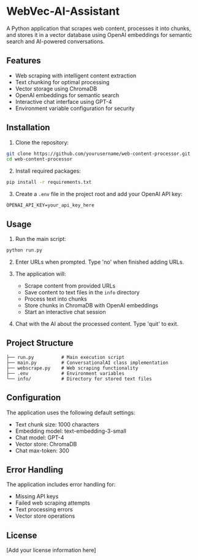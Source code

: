 # WebVec-AI-Assistant
A Python application that scrapes web content, processes it into chunks, and stores it in a vector database using OpenAI embeddings for semantic search and AI-powered conversations.

## Features

- Web scraping with intelligent content extraction
- Text chunking for optimal processing
- Vector storage using ChromaDB
- OpenAI embeddings for semantic search
- Interactive chat interface using GPT-4
- Environment variable configuration for security

## Installation

1. Clone the repository:
```bash
git clone https://github.com/yourusername/web-content-processor.git
cd web-content-processor
```

2. Install required packages:
```bash
pip install -r requirements.txt
```

3. Create a `.env` file in the project root and add your OpenAI API key:
```
OPENAI_API_KEY=your_api_key_here
```

## Usage

1. Run the main script:
```bash
python run.py
```

2. Enter URLs when prompted. Type 'no' when finished adding URLs.

3. The application will:
   - Scrape content from provided URLs
   - Save content to text files in the `info` directory
   - Process text into chunks
   - Store chunks in ChromaDB with OpenAI embeddings
   - Start an interactive chat session

4. Chat with the AI about the processed content. Type 'quit' to exit.

## Project Structure

```
├── run.py          # Main execution script
├── main.py         # ConversationalAI class implementation
├── webscrape.py    # Web scraping functionality
├── .env            # Environment variables
└── info/           # Directory for stored text files
```

## Configuration

The application uses the following default settings:
- Text chunk size: 1000 characters
- Embedding model: text-embedding-3-small
- Chat model: GPT-4
- Vector store: ChromaDB
- Chat max-token: 300

## Error Handling

The application includes error handling for:
- Missing API keys
- Failed web scraping attempts
- Text processing errors
- Vector store operations

## License

[Add your license information here]
